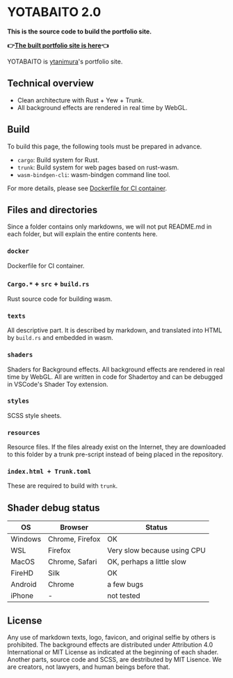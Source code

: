 # YOTABAITO 2.0

**This is the source code to build the portfolio site.**  

**👉[The built portfolio site is here](https://www.yotabaito.net)👈**

YOTABAITO is [ytanimura](https://github.com/ytanimura)'s portfolio site.

## Technical overview

- Clean architecture with Rust + Yew + Trunk.
- All background effects are rendered in real time by WebGL.

## Build

To build this page, the following tools must be prepared in advance.

- `cargo`: Build system for Rust.
- `trunk`: Build system for web pages based on rust-wasm.
- `wasm-bindgen-cli`: wasm-bindgen command line tool.

For more details, please see [Dockerfile for CI container](./docker/ci-container.dockerfile).

## Files and directories

Since a folder contains only markdowns, we will not put README.md in each folder, but will explain the entire contents here.

### `docker`

Dockerfile for CI container.

### `Cargo.*` + `src` + `build.rs`

Rust source code for building wasm.

### `texts`

All descriptive part. It is described by markdown, and translated into HTML by `build.rs` and embedded in wasm.

### `shaders`

Shaders for Background effects. All background effects are rendered in real time by WebGL.
All are written in code for Shadertoy and can be debugged in VSCode's Shader Toy extension.

### `styles`

SCSS style sheets.

### `resources`

Resource files. If the files already exist on the Internet, they are downloaded to this folder
by a trunk pre-script instead of being placed in the repository.

### `index.html + Trunk.toml`

These are required to build with `trunk`.

## Shader debug status

| OS | Browser | Status |  
|----|----|----|  
| Windows | Chrome, Firefox | OK |  
| WSL | Firefox | Very slow because using CPU |  
| MacOS | Chrome, Safari | OK, perhaps a little slow |  
| FireHD | Silk | OK |  
| Android | Chrome | a few bugs |  
| iPhone | - | not tested |

## License

Any use of markdown texts, logo, favicon, and original selfie by others is prohibited.
The background effects are distributed under Attribution 4.0 International or MIT License as indicated at the beginning of each shader.
Another parts, source code and SCSS, are destributed by MIT Lisence.
We are creators, not lawyers, and human beings before that.
